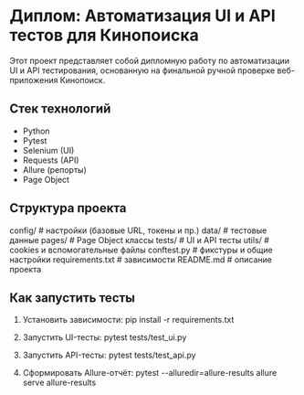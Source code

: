 # Диплом: Автоматизация UI и API тестов для Кинопоиска

Этот проект представляет собой дипломную работу по автоматизации UI и API тестирования, основанную на финальной ручной проверке веб-приложения Кинопоиск.

## Стек технологий

- Python
- Pytest
- Selenium (UI)
- Requests (API)
- Allure (репорты)
- Page Object

## Структура проекта

config/          # настройки (базовые URL, токены и пр.)
data/            # тестовые данные
pages/           # Page Object классы
tests/           # UI и API тесты
utils/           # cookies и вспомогательные файлы
conftest.py      # фикстуры и общие настройки
requirements.txt # зависимости
README.md        # описание проекта

## Как запустить тесты

1. Установить зависимости:
pip install -r requirements.txt

2. Запустить UI-тесты:
pytest tests/test_ui.py

3. Запустить API-тесты:
pytest tests/test_api.py

4. Сформировать Allure-отчёт:
pytest --alluredir=allure-results
allure serve allure-results